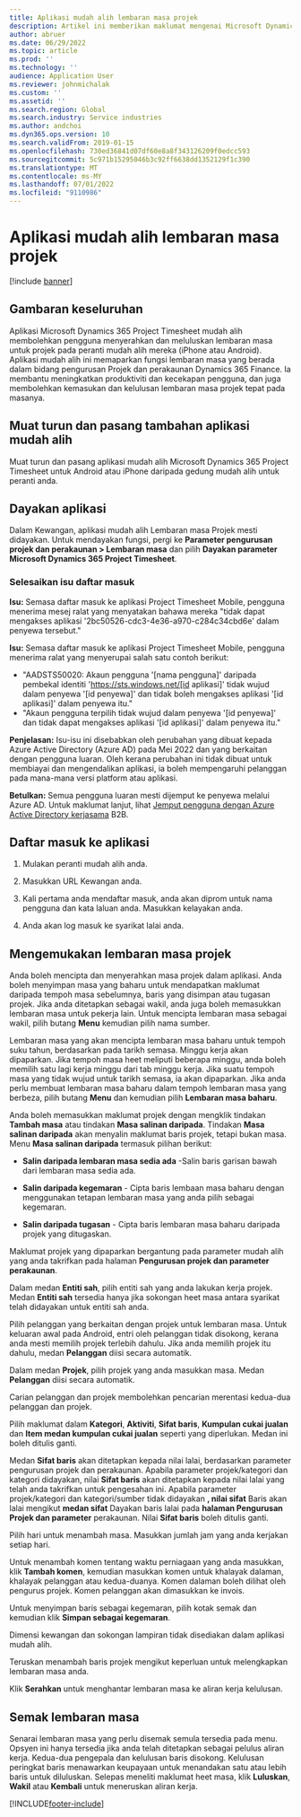 ```yaml
---
title: Aplikasi mudah alih lembaran masa projek
description: Artikel ini memberikan maklumat mengenai Microsoft Dynamics 365 Project Timesheet aplikasi mudah alih. Aplikasi mudah alih Lembaran masa Projek membolehkan pengguna untuk menyerahkan dan meluluskan lembaran masa untuk projek pada peranti mudah alih mereka.
author: abruer
ms.date: 06/29/2022
ms.topic: article
ms.prod: ''
ms.technology: ''
audience: Application User
ms.reviewer: johnmichalak
ms.custom: ''
ms.assetid: ''
ms.search.region: Global
ms.search.industry: Service industries
ms.author: andchoi
ms.dyn365.ops.version: 10
ms.search.validFrom: 2019-01-15
ms.openlocfilehash: 730ed36841d07df60e8a8f343126209f0edcc593
ms.sourcegitcommit: 5c971b15295046b3c92ff6638dd1352129f1c390
ms.translationtype: MT
ms.contentlocale: ms-MY
ms.lasthandoff: 07/01/2022
ms.locfileid: "9110986"
---
```

# <a name="project-timesheet-mobile-application"></a>Aplikasi mudah alih lembaran masa projek

[!include [banner](../includes/banner.md)]

## <a name="overview"></a>Gambaran keseluruhan

Aplikasi Microsoft Dynamics 365 Project Timesheet mudah alih membolehkan pengguna menyerahkan dan meluluskan lembaran masa untuk projek pada peranti mudah alih mereka (iPhone atau Android). Aplikasi mudah alih ini memaparkan fungsi lembaran masa yang berada dalam bidang pengurusan Projek dan perakaunan Dynamics 365 Finance. Ia membantu meningkatkan produktiviti dan kecekapan pengguna, dan juga membolehkan kemasukan dan kelulusan lembaran masa projek tepat pada masanya.

## <a name="download-and-install-the-mobile-app"></a>Muat turun dan pasang tambahan aplikasi mudah alih

Muat turun dan pasang aplikasi mudah alih Microsoft Dynamics 365 Project Timesheet untuk Android atau iPhone daripada gedung mudah alih untuk peranti anda.

## <a name="enable-the-app"></a>Dayakan aplikasi 

Dalam Kewangan, aplikasi mudah alih Lembaran masa Projek mesti didayakan. Untuk mendayakan fungsi, pergi ke **Parameter pengurusan projek dan perakaunan \> Lembaran masa** dan pilih **Dayakan parameter Microsoft Dynamics 365 Project Timesheet**.

### <a name="resolve-sign-in-issues"></a>Selesaikan isu daftar masuk

**Isu:** Semasa daftar masuk ke aplikasi Project Timesheet Mobile, pengguna menerima mesej ralat yang menyatakan bahawa mereka "tidak dapat mengakses aplikasi '2bc50526-cdc3-4e36-a970-c284c34cbd6e' dalam penyewa tersebut."

**Isu:** Semasa daftar masuk ke aplikasi Project Timesheet Mobile, pengguna menerima ralat yang menyerupai salah satu contoh berikut:

- "AADSTS50020: Akaun pengguna '[nama pengguna]' daripada pembekal identiti 'https://sts.windows.net/[id aplikasi]' tidak wujud dalam penyewa '[id penyewa]' dan tidak boleh mengakses aplikasi '[id aplikasi]' dalam penyewa itu."
- "Akaun pengguna terpilih tidak wujud dalam penyewa '[id penyewa]' dan tidak dapat mengakses aplikasi '[id aplikasi]' dalam penyewa itu."

**Penjelasan:** Isu-isu ini disebabkan oleh perubahan yang dibuat kepada Azure Active Directory (Azure AD) pada Mei 2022 dan yang berkaitan dengan pengguna luaran. Oleh kerana perubahan ini tidak dibuat untuk membiayai dan mengendalikan aplikasi, ia boleh mempengaruhi pelanggan pada mana-mana versi platform atau aplikasi.

**Betulkan:** Semua pengguna luaran mesti dijemput ke penyewa melalui Azure AD. Untuk maklumat lanjut, lihat [Jemput pengguna dengan Azure Active Directory kerjasama](/power-platform/admin/invite-users-azure-active-directory-b2b-collaboration) B2B.

## <a name="sign-in-to-the-app"></a>Daftar masuk ke aplikasi

1.  Mulakan peranti mudah alih anda.

2.  Masukkan URL Kewangan anda.

3.  Kali pertama anda mendaftar masuk, anda akan diprom untuk nama pengguna dan kata laluan anda. Masukkan kelayakan anda.

4. Anda akan log masuk ke syarikat lalai anda.

## <a name="submit-a-project-timesheet"></a>Mengemukakan lembaran masa projek

Anda boleh mencipta dan menyerahkan masa projek dalam aplikasi. Anda boleh menyimpan masa yang baharu untuk mendapatkan maklumat daripada tempoh masa sebelumnya, baris yang disimpan atau tugasan projek. Jika anda ditetapkan sebagai wakil, anda juga boleh memasukkan lembaran masa untuk pekerja lain. Untuk mencipta lembaran masa sebagai wakil, pilih butang **Menu** kemudian pilih nama sumber.

Lembaran masa yang akan mencipta lembaran masa baharu untuk tempoh suku tahun, berdasarkan pada tarikh semasa. Minggu kerja akan dipaparkan. Jika tempoh masa heet meliputi beberapa minggu, anda boleh memilih satu lagi kerja minggu dari tab minggu kerja.
Jika suatu tempoh masa yang tidak wujud untuk tarikh semasa, ia akan dipaparkan. Jika anda perlu membuat lembaran masa baharu dalam tempoh lembaran masa yang berbeza, pilih butang **Menu** dan kemudian pilih **Lembaran masa baharu**.

Anda boleh memasukkan maklumat projek dengan mengklik tindakan **Tambah masa** atau tindakan **Masa salinan daripada**. Tindakan **Masa salinan daripada** akan menyalin maklumat baris projek, tetapi bukan masa. Menu **Masa salinan daripada** termasuk pilihan berikut:

- **Salin daripada lembaran masa sedia ada** -Salin baris garisan bawah dari lembaran masa sedia ada.

- **Salin daripada kegemaran** - Cipta baris lembaan masa baharu dengan menggunakan tetapan lembaran masa yang anda pilih sebagai kegemaran.

- **Salin daripada tugasan** - Cipta baris lembaran masa baharu daripada projek yang ditugaskan.

Maklumat projek yang dipaparkan bergantung pada parameter mudah alih yang anda takrifkan pada halaman **Pengurusan projek dan parameter perakaunan**.

Dalam medan **Entiti sah**, pilih entiti sah yang anda lakukan kerja projek. Medan **Entiti sah** tersedia hanya jika sokongan heet masa antara syarikat telah didayakan untuk entiti sah anda.

Pilih pelanggan yang berkaitan dengan projek untuk lembaran masa. Untuk keluaran awal pada Android, entri oleh pelanggan tidak disokong, kerana anda mesti memilih projek terlebih dahulu. Jika anda memilih projek itu dahulu, medan **Pelanggan** diisi secara automatik.

Dalam medan **Projek**, pilih projek yang anda masukkan masa. Medan **Pelanggan** diisi secara automatik.

Carian pelanggan dan projek membolehkan pencarian merentasi kedua-dua pelanggan dan projek.

Pilih maklumat dalam **Kategori**, **Aktiviti**, **Sifat baris**, **Kumpulan cukai jualan** dan **Item medan kumpulan cukai jualan** seperti yang diperlukan. Medan ini boleh ditulis ganti.

Medan **Sifat baris** akan ditetapkan kepada nilai lalai, berdasarkan parameter pengurusan projek dan perakaunan. Apabila parameter projek/kategori dan kategori didayakan, nilai **Sifat baris** akan ditetapkan kepada nilai lalai yang telah anda takrifkan untuk pengesahan ini. Apabila parameter projek/kategori dan kategori/sumber tidak didayakan **, nilai sifat** Baris akan lalai mengikut **medan sifat** Dayakan baris lalai pada **halaman Pengurusan Projek dan parameter** perakaunan. Nilai **Sifat baris** boleh ditulis ganti.

Pilih hari untuk menambah masa. Masukkan jumlah jam yang anda kerjakan setiap hari.

Untuk menambah komen tentang waktu perniagaan yang anda masukkan, klik **Tambah komen**, kemudian masukkan komen untuk khalayak dalaman, khalayak pelanggan atau kedua-duanya.
Komen dalaman boleh dilihat oleh pengurus projek. Komen pelanggan akan dimasukkan ke invois.

Untuk menyimpan baris sebagai kegemaran, pilih kotak semak dan kemudian klik **Simpan sebagai kegemaran**.

Dimensi kewangan dan sokongan lampiran tidak disediakan dalam aplikasi mudah alih.

Teruskan menambah baris projek mengikut keperluan untuk melengkapkan lembaran masa anda.

Klik **Serahkan** untuk menghantar lembaran masa ke aliran kerja kelulusan.

## <a name="review-timesheets"></a>Semak lembaran masa

Senarai lembaran masa yang perlu disemak semula tersedia pada menu. Opsyen ini hanya tersedia jika anda telah ditetapkan sebagai pelulus aliran kerja. Kedua-dua pengepala dan kelulusan baris disokong. Kelulusan peringkat baris menawarkan keupayaan untuk menandakan satu atau lebih baris untuk diluluskan. Selepas meneliti maklumat heet masa, klik **Luluskan**, **Wakil** atau **Kembali** untuk meneruskan aliran kerja.


[!INCLUDE[footer-include](../includes/footer-banner.md)]

